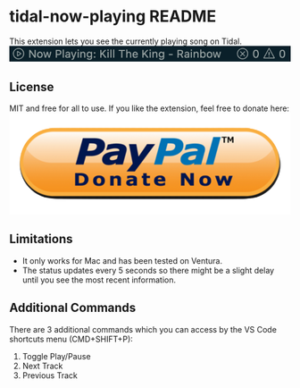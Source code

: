 # tidal-now-playing README

This extension lets you see the currently playing song on Tidal.
![Now Playing](./images/screenshot.png "Now Playing")

## License

MIT and free for all to use. If you like the extension, feel free to donate here:
[![Donate](./images/paypal.png "Donate")](https://www.paypal.com/donate/?hosted_button_id=Q7UALZG6BUJ9Q)

## Limitations

- It only works for Mac and has been tested on Ventura.
- The status updates every 5 seconds so there might be a slight delay until you see the most recent information.

## Additional Commands

There are 3 additional commands which you can access by the VS Code shortcuts menu (CMD+SHIFT+P):

1. Toggle Play/Pause
2. Next Track
3. Previous Track
